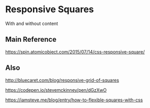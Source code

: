 # Responsive Squares

With and without content

## Main Reference

https://spin.atomicobject.com/2015/07/14/css-responsive-square/


## Also

http://bluecaret.com/blog/responsive-grid-of-squares

https://codepen.io/stevemckinney/pen/dGzXwO

https://iamsteve.me/blog/entry/how-to-flexible-squares-with-css